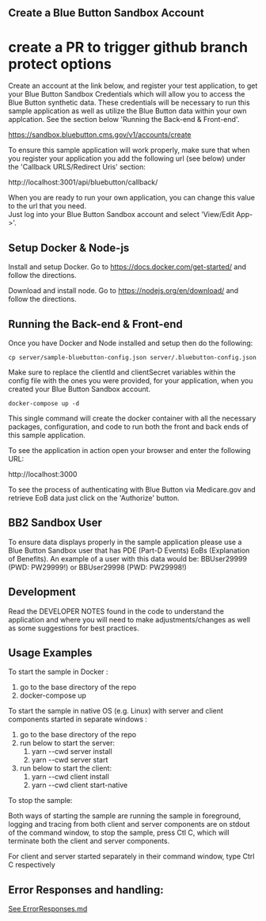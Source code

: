 ## Create a Blue Button Sandbox Account

# create a PR to trigger github branch protect options

Create an account at the link below, and register your test application, to get your Blue Button Sandbox Credentials which will allow you to
access the Blue Button synthetic data. These credentials will be necessary to run this sample application as well as
utilize the Blue Button data within your own applcation. See the section below 'Running the Back-end & Front-end'.

https://sandbox.bluebutton.cms.gov/v1/accounts/create

To ensure this sample application will work properly, make sure that when you register your application you add
the following url (see below) under the 'Callback URLS/Redirect Uris' section:

http://localhost:3001/api/bluebutton/callback/

When you are ready to run your own application, you can change this value to the url that you need.  
Just log into your Blue Button Sandbox account and select 'View/Edit App->'.

## Setup Docker & Node-js

Install and setup Docker. Go to https://docs.docker.com/get-started/ and follow the directions.

Download and install node. Go to https://nodejs.org/en/download/ and follow the directions.

## Running the Back-end & Front-end

Once you have Docker and Node installed and setup then do the following:

    cp server/sample-bluebutton-config.json server/.bluebutton-config.json

Make sure to replace the clientId and clientSecret variables within the config file with
the ones you were provided, for your application, when you created your Blue Button Sandbox account.

    docker-compose up -d

This single command will create the docker container with all the necessary packages, configuration, and code to
run both the front and back ends of this sample application.

To see the application in action open your browser and enter the following URL:

http://localhost:3000

To see the process of authenticating with Blue Button via Medicare.gov and retrieve EoB data just click on the 'Authorize' button.

## BB2 Sandbox User

To ensure data displays properly in the sample application please use a
Blue Button Sandbox user that has PDE (Part-D Events) EoBs (Explanation of Benefits). An example of a user with this
data would be: BBUser29999 (PWD: PW29999!) or BBUser29998 (PWD: PW29998!)

## Development

Read the DEVELOPER NOTES found in the code to understand the application
and where you will need to make adjustments/changes as well as some
suggestions for best practices.

## Usage Examples

To start the sample in Docker :

1. go to the base directory of the repo
2. docker-compose up

To start the sample in native OS (e.g. Linux) with server and client components started in separate windows :

1. go to the base directory of the repo
2. run below to start the server:
   1. yarn --cwd server install
   2. yarn --cwd server start
3. run below to start the client:
   1. yarn --cwd client install
   2. yarn --cwd client start-native

To stop the sample:

Both ways of starting the sample are running the sample in foreground, logging and tracing from both client and server components are on stdout of the command window, to stop the sample, press Ctl C, which will terminate both the client and server components.

For client and server started separately in their command window, type Ctrl C respectively

## Error Responses and handling:

[See ErrorResponses.md](./ErrorResponses.md)
